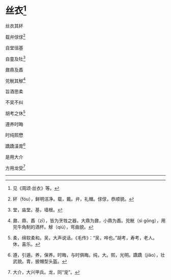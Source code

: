    

# 丝衣[^1]

丝衣其紑

载弁俅俅[^2]

自堂徂基

自童及牡[^3]

鼐鼎及鼒

兕觥其觩[^4]

旨酒思柔

不吴不纠

胡考之休[^5]

遵养时晦

时纯熙懋

蹻蹻潢胄[^6]

是用大介

方用龙受[^7]

* * *

[^1]: 见《周颂·丝衣》等。
[^2]: 紑（fóu），鲜明洁净。载，戴。弁，礼帽。俅俅，恭顺貌。
[^3]: 堂，庙堂。基，墙根。
[^4]: 鼐、鼎、鼒（zī），皆为烹牲之器，大鼎为鼐，小鼎为鼒。兕觥（sì gōng），用兕牛角制的酒杯。觩（qiú），弯曲貌。
[^5]: 柔，绵软柔和。吴，大声说话。《毛传》：“吴，哗也。”胡考，寿考，老人。休，喜乐。
[^6]: 遵，引遁。养，保养。时晦，与时俱晦。纯，大。熙，光明。蹻蹻（jiǎo），壮武貌。胄，披帽型头盔。
[^7]: 大介，大兴甲兵。龙，同“宠”。
